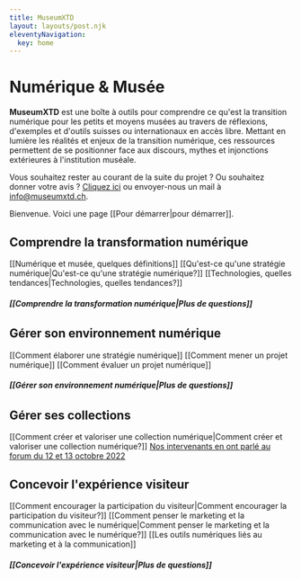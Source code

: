 ```yaml
---
title: MuseumXTD
layout: layouts/post.njk
eleventyNavigation:
  key: home
---
```


# Numérique & Musée

**MuseumXTD** est une boîte à outils pour comprendre ce qu'est la transition numérique pour les petits et moyens musées au travers de réflexions, d'exemples et d'outils suisses ou internationaux en accès libre.
Mettant en lumière les réalités et enjeux de la transition numérique, ces ressources permettent de se positionner face aux discours, mythes et injonctions extérieures à l'institution muséale.

Vous souhaitez rester au courant de la suite du projet ? Ou souhaitez donner votre avis ? [Cliquez ici](https://6e13e580.sibforms.com/serve/MUIEAJex9Gqy_GXlFogQqcGyYVXOZFFX8aHrYfffBiqjakg6wRCQTSUlxrpSXVkD6QEDI5CcmfGJhrDrkka2x7JvV-3YTESgygGo3Kq7DH-XD64whZr_JzkZgiL5lqiCeG3yKwBPjHJ6fyObFfcWQmqXpGkXQ3Ah4sgQV2mUjiMQ2hUe8pnjyP1gOywBca-q4MvmvdSwfxEFpgHr) ou envoyer-nous un mail à [info@museumxtd.ch](mailto:info@museumxtd.ch).  


Bienvenue. Voici une page [[Pour démarrer|pour démarrer]]. 

## Comprendre la transformation numérique
[[Numérique et musée, quelques définitions]]
[[Qu'est-ce qu'une stratégie numérique|Qu'est-ce qu'une stratégie numérique?]]
[[Technologies, quelles tendances|Technologies, quelles tendances?]]
###### **[[Comprendre la transformation numérique|Plus de questions]]**

## Gérer son environnement numérique
[[Comment élaborer une stratégie numérique]]
[[Comment mener un projet numérique]]
[[Comment évaluer un projet numérique]]
###### **[[Gérer son environnement numérique|Plus de questions]]**

## Gérer ses collections
[[Comment créer et valoriser une collection numérique|Comment créer et valoriser une collection numérique?]]
[Nos intervenants en ont parlé au forum du 12 et 13 octobre 2022](https://www.youtube.com/channel/UCTZJM5WsXDkH8QgMdACUNyw)

## Concevoir l'expérience visiteur
[[Comment encourager la participation du visiteur|Comment encourager la participation du visiteur?]]
[[Comment penser le marketing et la communication avec le numérique|Comment penser le marketing et la communication avec le numérique?]]
[[Les outils numériques liés au marketing et à la communication]]
###### **[[Concevoir l'expérience visiteur|Plus de questions]]**